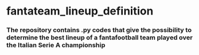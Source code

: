 # fantateam_lineup_definition

### The repository contains .py codes that give the possibility to determine the best lineup of a fantafootball team played over the Italian Serie A championship
